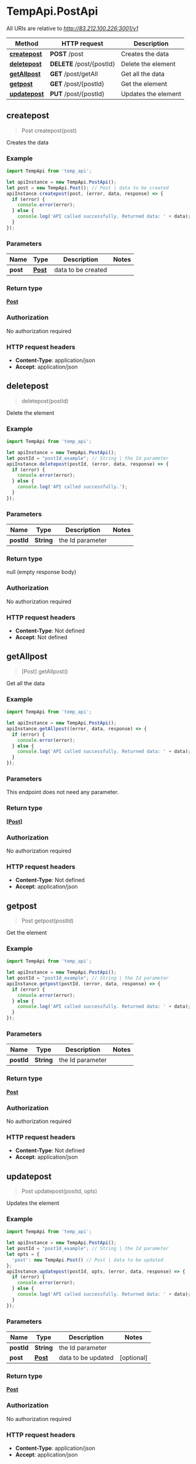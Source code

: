 # TempApi.PostApi

All URIs are relative to *http://83.212.100.226:3001/v1*

Method | HTTP request | Description
------------- | ------------- | -------------
[**createpost**](PostApi.md#createpost) | **POST** /post | Creates the data
[**deletepost**](PostApi.md#deletepost) | **DELETE** /post/{postId} | Delete the element
[**getAllpost**](PostApi.md#getAllpost) | **GET** /post/getAll | Get all the data
[**getpost**](PostApi.md#getpost) | **GET** /post/{postId} | Get the element
[**updatepost**](PostApi.md#updatepost) | **PUT** /post/{postId} | Updates the element



## createpost

> Post createpost(post)

Creates the data

### Example

```javascript
import TempApi from 'temp_api';

let apiInstance = new TempApi.PostApi();
let post = new TempApi.Post(); // Post | data to be created
apiInstance.createpost(post, (error, data, response) => {
  if (error) {
    console.error(error);
  } else {
    console.log('API called successfully. Returned data: ' + data);
  }
});
```

### Parameters


Name | Type | Description  | Notes
------------- | ------------- | ------------- | -------------
 **post** | [**Post**](Post.md)| data to be created | 

### Return type

[**Post**](Post.md)

### Authorization

No authorization required

### HTTP request headers

- **Content-Type**: application/json
- **Accept**: application/json


## deletepost

> deletepost(postId)

Delete the element

### Example

```javascript
import TempApi from 'temp_api';

let apiInstance = new TempApi.PostApi();
let postId = "postId_example"; // String | the Id parameter
apiInstance.deletepost(postId, (error, data, response) => {
  if (error) {
    console.error(error);
  } else {
    console.log('API called successfully.');
  }
});
```

### Parameters


Name | Type | Description  | Notes
------------- | ------------- | ------------- | -------------
 **postId** | **String**| the Id parameter | 

### Return type

null (empty response body)

### Authorization

No authorization required

### HTTP request headers

- **Content-Type**: Not defined
- **Accept**: Not defined


## getAllpost

> [Post] getAllpost()

Get all the data

### Example

```javascript
import TempApi from 'temp_api';

let apiInstance = new TempApi.PostApi();
apiInstance.getAllpost((error, data, response) => {
  if (error) {
    console.error(error);
  } else {
    console.log('API called successfully. Returned data: ' + data);
  }
});
```

### Parameters

This endpoint does not need any parameter.

### Return type

[**[Post]**](Post.md)

### Authorization

No authorization required

### HTTP request headers

- **Content-Type**: Not defined
- **Accept**: application/json


## getpost

> Post getpost(postId)

Get the element

### Example

```javascript
import TempApi from 'temp_api';

let apiInstance = new TempApi.PostApi();
let postId = "postId_example"; // String | the Id parameter
apiInstance.getpost(postId, (error, data, response) => {
  if (error) {
    console.error(error);
  } else {
    console.log('API called successfully. Returned data: ' + data);
  }
});
```

### Parameters


Name | Type | Description  | Notes
------------- | ------------- | ------------- | -------------
 **postId** | **String**| the Id parameter | 

### Return type

[**Post**](Post.md)

### Authorization

No authorization required

### HTTP request headers

- **Content-Type**: Not defined
- **Accept**: application/json


## updatepost

> Post updatepost(postId, opts)

Updates the element

### Example

```javascript
import TempApi from 'temp_api';

let apiInstance = new TempApi.PostApi();
let postId = "postId_example"; // String | the Id parameter
let opts = {
  'post': new TempApi.Post() // Post | data to be updated
};
apiInstance.updatepost(postId, opts, (error, data, response) => {
  if (error) {
    console.error(error);
  } else {
    console.log('API called successfully. Returned data: ' + data);
  }
});
```

### Parameters


Name | Type | Description  | Notes
------------- | ------------- | ------------- | -------------
 **postId** | **String**| the Id parameter | 
 **post** | [**Post**](Post.md)| data to be updated | [optional] 

### Return type

[**Post**](Post.md)

### Authorization

No authorization required

### HTTP request headers

- **Content-Type**: application/json
- **Accept**: application/json

